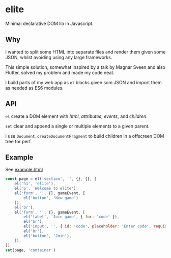 # elite

Minimal declarative DOM lib in Javascript.

## Why

I wanted to split some HTML into separate files and render them given some JSON, whilst avoiding using any large frameworks. 

This simple solution, somewhat inspired by a talk by Magnar Sveen and also Flutter, solved my problem and made my code neat.

I build parts of my web app as `el` blocks given som JSON and import them as needed as ES6 modules.

## API

`el` create a DOM element with *html*, *attributes*, *events*, and *children*.

`set` clear and append a single or multiple elements to a given parent.

I use `Document.createDocumentFragment` to build children in a offscreen DOM tree for perf.

## Example

See [example.html](example.html)

```Javascript
const page = el('section', '', {}, {}, [
    el('h1', 'elite'),
    el('p', 'Welcome to elite'),
    el('form', '', {}, gameEvent, [
        el('button', 'New game')
    ]),
    el('br'),
    el('form', '', {}, gameEvent, [
        el('label', 'Join game', { for: 'code' }),
        el('br'),
        el('input', '', { id: 'code', placeholder: 'Enter code', required: true }),
        el('br'),
        el('button', 'Join'),
    ]),
])
set(page, 'container')
```
